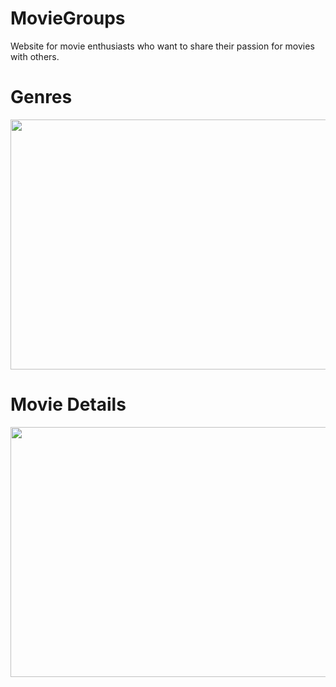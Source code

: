 # MovieGroups
Website for movie enthusiasts who want to share their passion for movies with others.

# Genres
<img src="https://user-images.githubusercontent.com/97909100/205504143-a7671378-58a0-4dff-8ac0-7a4f5b07c8fa.gif" width="800" height="400"/>

# Movie Details

<img src="https://user-images.githubusercontent.com/97909100/205504562-371313b0-e08c-4a09-8f17-8a5f1a8ea667.gif" width="800" height="400"/>

